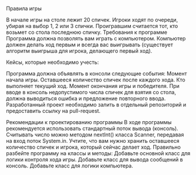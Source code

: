 Правила игры

В начале игры на столе лежит 20 спичек. Игроки ходят по очереди, убирая на выбор 1, 2 или 3 спички. Проигравшим считается тот, кто возьмет со стола последнюю спичку. Требования к программе Программа должна позволять вам играть с компьютером. Компьютер должен делать ход первым и всегда вас выигрывать (существует алгоритм выигрыша для игрока, делающего первый ход).

Кейсы, которые необходимо учесть:

Программа должна объявлять в консоли следующие события: Момент начала игры. Оставшееся количество спичек после каждого хода. Кто выполняет текущий ход. Момент окончания игры и победителя. При вводе в консоль недопустимого числа спичек для взятия со стола, должна выводиться ошибка и предложение повторного ввода. Разработанный проект необходимо залить в отдельный репозиторий и предоставить ссылку на pull-request.

Рекомендации к проектированию программы В ходе программы рекомендуется использовать стандартный поток вывода (консоль). Считывать число можно методом nextInt() класса Scanner, передавая на вход поток System.in. Учтите, что вам нужно хранить оставшееся количество спичек и игрока, который сейчас делает ход. Правильно разбейте программу на классы и методы: Добавьте основной класс для логики контроля хода игры. Добавьте класс для вывода сообщений в консоль. Добавьте класс для логики компьютера.